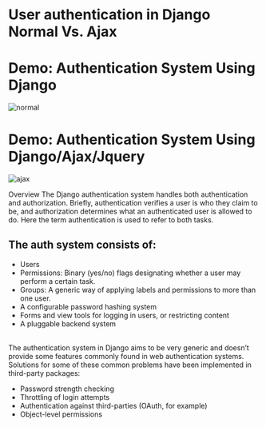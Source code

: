 # User authentication in Django Normal Vs. Ajax
# Demo: Authentication System Using Django
![normal](https://user-images.githubusercontent.com/67781881/132255095-4123af41-ee2f-4fa6-bf35-ac3dd171e516.gif)
# Demo: Authentication System Using Django/Ajax/Jquery
![ajax](https://user-images.githubusercontent.com/67781881/132255146-7ec7ec6d-307d-4e14-b4a9-3ba8813c8b1d.gif)

Overview
The Django authentication system handles both authentication and authorization.
Briefly, authentication verifies a user is who they claim to be, and authorization
determines what an authenticated user is allowed to do. Here the term authentication
is used to refer to both tasks.
## The auth system consists of:
* Users
* Permissions: Binary (yes/no) flags designating whether a user may perform a certain task.
* Groups: A generic way of applying labels and permissions to more than one user.
* A configurable password hashing system
* Forms and view tools for logging in users, or restricting content
* A pluggable backend system
<br>
The authentication system in Django aims to be very generic and doesn’t provide some features commonly found in web authentication systems. Solutions for some of these common problems have been implemented in third-party packages:

* Password strength checking
* Throttling of login attempts
* Authentication against third-parties (OAuth, for example)
* Object-level permissions
